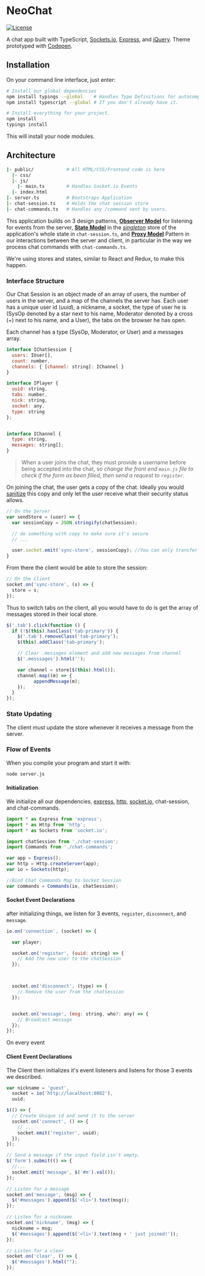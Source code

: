 # NeoChat

[![License](http://img.shields.io/:license-mit-blue.svg)](http://mit-license.org)

A chat app built with TypeScript, [Sockets.io](http://socket.io/), [Express](expressjs.com), and [jQuery](https://jquery.com/). Theme prototyped with [Codepen](http://codepen.io/alaingalvan/pen/PNWqQv).

## Installation

On your command line interface, just enter:

```bash
# Install our global dependencies
npm install typings --global    # Handles Type Definitions for autocomplete
npm install typescript --global # If you don't already have it.

# Install everything for your project.
npm install
typings install
```

This will install your node modules.

## Architecture

```bash
|- public/            # All HTML/CSS/Frontend code is here
  |- css/
  |- js/
    |- main.ts        # Handles Socket.io Events
  |- index.html
|- server.ts          # Bootstraps Application
|- chat-session.ts    # Holds the chat session store
|- chat-commands.ts   # Handles any /command sent by users.
```

This application builds on 3 design patterns, [**Observer Model**](https://sourcemaking.com/design_patterns/observer) for listening for events from the server, [**State Model**](https://sourcemaking.com/design_patterns/state) in the [*singleton*](https://sourcemaking.com/design_patterns/singleton) store of the application's whole state in `chat-session.ts`, and [**Proxy Model**](https://sourcemaking.com/design_patterns/proxy) Pattern in our interactions between the server and client, in particular in the way we process chat commands with `chat-commands.ts`.

We're using stores and states, similar to React and Redux, to make this happen.

### Interface Structure

Our Chat Session is an object made of an array of users, the number of users in the server, and a map of the channels the server has. Each user has a unique user id (*uuid*), a nickname, a socket, the type of user he is (SysOp denoted by a star next to his name, Moderator denoted by a cross (+) next to his name, and a User), the tabs on the browser he has open.  

Each channel has a type (SysOp, Moderator, or User) and a messages array.

```javascript
interface IChatSession {
  users: IUser[],
  count: number,
  channels: { [channel: string]: IChannel }
}

interface IPlayer {
  uuid: string,
  tabs: number,
  nick: string,
  socket: any,
  type: string
};


interface IChannel {
  type: string,
  messages: string[];
}
```

> When a user joins the chat, they must provide a username before being accepted into the chat, so *change the front end `main.js` file to check if the form as been filled, then send a request to `register`*.

On joining the chat, the user gets a copy of the chat. Ideally you would [sanitize](https://en.wikipedia.org/wiki/Sanitization_(classified_information)) this copy and only let the user receive what their security status allows.

```javascript
// On the Server
var sendStore = (user) => {
  var sessionCopy = JSON.stringify(chatSession);

  // do something with copy to make sure it's secure
  // ...

  user.socket.emit('sync-store', sessionCopy); //You can only transfer json strings to the frontend, not objects!
}
```

From there the client would be able to store the session:

```javascript
// On the Client
socket.on('sync-store', (s) => {
  store = s;
});
```

Thus to switch tabs on the client, all you would have to do is get the array of messages stored in their local store.

```javascript
$('.tab').click(function () {
  if (!$(this).hasClass('tab-primary')) {
    $('.tab').removeClass('tab-primary');
    $(this).addClass('tab-primary');

    // Clear .messages element and add new messages from channel
    $('.messsages').html('');

    var channel = store[$(this).html()];
    channel.map((m) => {
          appendMessage(m);
    });
  }
});
```

### State Updating

The client must update the store whenever it receives a message from the server.

### Flow of Events

When you compile your program and start it with:

```bash
node server.js
```

#### Initialization

We initialize all our dependencies, [express](expressjs.com), [http](https://nodejs.org/api/http.html), [socket.io](http://socket.io), chat-session, and chat-commands.

```javascript
import * as Express from 'express';
import * as Http from 'http';
import * as Sockets from 'socket.io';

import chatSession from './chat-session';
import Commands from './chat-commands';

var app = Express();
var http = Http.createServer(app);
var io = Sockets(http);

//Bind Chat Commands Map to Socket Session
var commands = Commands(io, chatSession);
```

#### Socket Event Declarations

after initializing things, we listen for 3 events, `register`, `disconnect`, and `message`.

```javascript
io.on('connection', (socket) => {

  var player;

  socket.on('register', (uuid: string) => {
    // Add the new user to the chatSession
  });



  socket.on('disconnect', (type) => {
    // Remove the user from the chatSession
  });


  socket.on('message', (msg: string, who?: any) => {
    // Broadcast message
  });
});
```

On every event

#### Client Event Declarations

The Client then initializes it's event listeners and listens for those 3 events we described.

```javascript
var nickname = 'guest',
  socket = io('http://localhost:8082'),
  uuid;

$(() => {
  // Create Unique id and send it to the server
  socket.on('connect', () => {
    // ...
    socket.emit('register', uuid);
  });
});

// Send a message if the input field isn't empty.
$('form').submit(() => {
  //...
  socket.emit('message', $('#m').val());
});

// Listen for a message
socket.on('message', (msg) => {
  $('#messages').append($('<li>').text(msg));
});

// Listen for a nickname
socket.on('nickname', (msg) => {
  nickname = msg;
  $('#messages').append($('<li>').text(msg + ' just joined!'));
});

// Listen for a clear
socket.on('clear', () => {
  $('#messages').html("");
});

```
